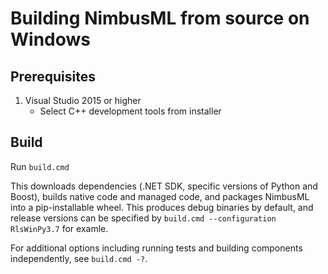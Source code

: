 Building NimbusML from source on Windows
==========================================
## Prerequisites
1. Visual Studio 2015 or higher
    - Select C++ development tools from installer

## Build
Run `build.cmd`

This downloads dependencies (.NET SDK, specific versions of Python and Boost), builds native code and managed code, and packages NimbusML into a pip-installable wheel. This produces debug binaries by default, and release versions can be specified by `build.cmd --configuration RlsWinPy3.7` for examle.

For additional options including running tests and building components independently, see `build.cmd -?`.
